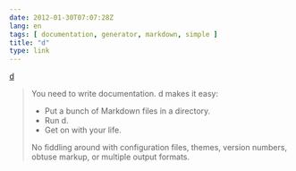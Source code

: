 ```yaml
---
date: 2012-01-30T07:07:28Z
lang: en
tags: [ documentation, generator, markdown, simple ]
title: "d"
type: link
---
```


[d](https://docs.stevelosh.com/d/)

> You need to write documentation. d makes it easy:
>
> -   Put a bunch of Markdown files in a directory.
> -   Run d.
> -   Get on with your life.
>
> No fiddling around with configuration files, themes, version numbers,
> obtuse markup, or multiple output formats.

